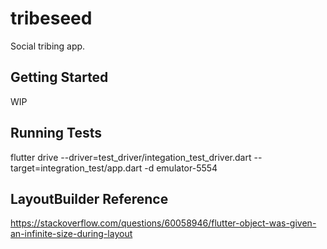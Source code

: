 # tribeseed

Social tribing app.

## Getting Started

WIP

## Running Tests

flutter drive --driver=test_driver/integation_test_driver.dart --target=integration_test/app.dart -d emulator-5554

## LayoutBuilder Reference
https://stackoverflow.com/questions/60058946/flutter-object-was-given-an-infinite-size-during-layout